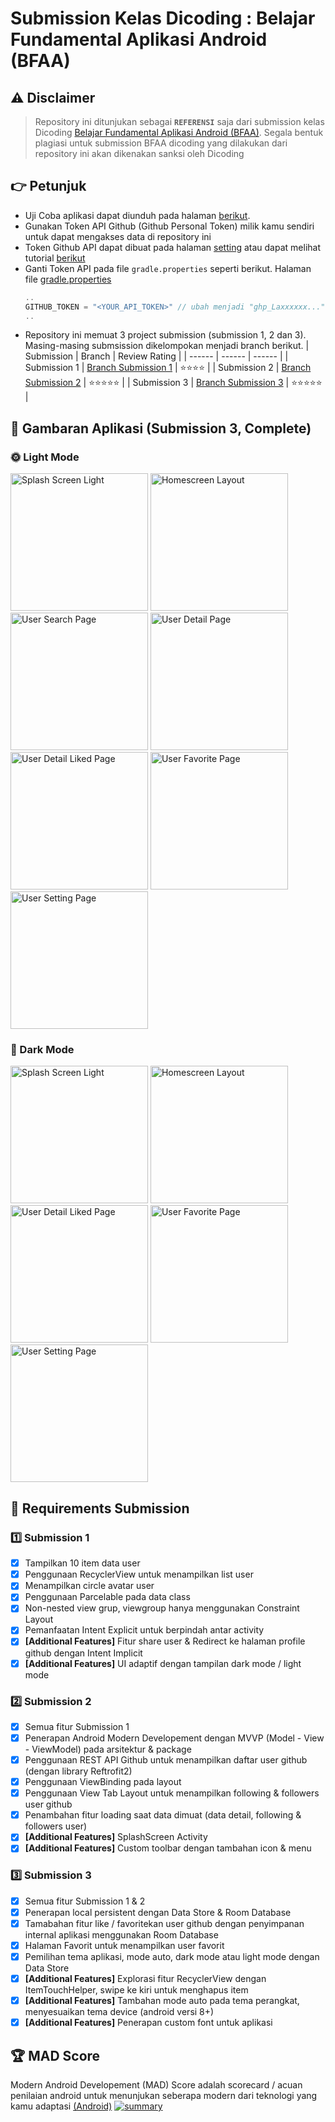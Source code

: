# Submission Kelas Dicoding : Belajar Fundamental Aplikasi Android (BFAA)

## ⚠️ Disclaimer
> Repository ini ditunjukan sebagai **`REFERENSI`** saja dari submission kelas Dicoding [Belajar Fundamental Aplikasi Android (BFAA)][dicodingClass]. Segala bentuk plagiasi untuk submission BFAA dicoding yang dilakukan dari repository ini akan dikenakan sanksi oleh Dicoding

## 👉 Petunjuk
- Uji Coba aplikasi dapat diunduh pada halaman [berikut][appURL].
- Gunakan Token API Github (Github Personal Token) milik kamu sendiri untuk dapat mengakses data di repository ini
- Token Github API dapat dibuat pada halaman [setting][settingToken] atau dapat melihat tutorial [berikut][dicodingTutorialAPI] 
- Ganti Token API pada file `gradle.properties` seperti berikut. Halaman file [gradle.properties][fileGradleProperties] 
    ```gradle
    ..
    GITHUB_TOKEN = "<YOUR_API_TOKEN>" // ubah menjadi "ghp_Laxxxxxx..."
    ..
    ```
- Repository ini memuat 3 project submission (submission 1, 2 dan 3). Masing-masing submsission dikelompokan menjadi branch berikut.
    | Submission | Branch | Review Rating |
    | ------ | ------ | ------ |
    | Submission 1 | [Branch Submission 1][branch1] | ⭐⭐⭐⭐ |
    | Submission 2 | [Branch Submission 2][branch2] | ⭐⭐⭐⭐⭐ |
    | Submission 3 | [Branch Submission 3][branch3] | ⭐⭐⭐⭐⭐ |

## 📱 Gambaran Aplikasi (Submission 3, Complete)
### 🌞 Light Mode
<div>
  <img src="https://www.dropbox.com/s/cs873q4st8q0jf8/splashScreenLight.png?raw=1" alt="Splash Screen Light" style="width:220px;"/>
  <img src="https://www.dropbox.com/s/0q0nq4u3i0ysq6s/homeLight.png?raw=1" alt="Homescreen Layout" style="width:220px;"/>
  <img src="https://www.dropbox.com/s/3d3wndkw2o4nu3d/search.png?raw=1" alt="User Search Page" style="width:220px;"/>
  <img src="https://www.dropbox.com/s/khv0ku30vq4ku88/detailLight.png?raw=1" alt="User Detail Page" style="width:220px;"/>
  <img src="https://www.dropbox.com/s/z3u85lpqeixrncb/detailLikeLight.png?raw=1" alt="User Detail Liked Page" style="width:220px;"/>
  <img src="https://www.dropbox.com/s/a0phjlyjt4ehyim/favorite.png?raw=1" alt="User Favorite Page" style="width:220px;"/>
  <img src="https://www.dropbox.com/s/7bofezwofjuay7q/settingLight.png?raw=1" alt="User Setting Page" style="width:220px;"/>
</div>

### 🌙 Dark Mode
<div>
  <img src="https://www.dropbox.com/s/6s928g72yfh18a1/splashScreenDark.png?raw=1" alt="Splash Screen Light" style="width:220px;"/>
  <img src="https://www.dropbox.com/s/ji3nznkz9gouq25/homeDark.png?raw=1" alt="Homescreen Layout" style="width:220px;"/>
  <img src="https://www.dropbox.com/s/030wmeri35h8aj5/detailDark.png?raw=1" alt="User Detail Liked Page" style="width:220px;"/>
  <img src="https://www.dropbox.com/s/t83phi1qpklh341/favortieRemoveDark.png?raw=1" alt="User Favorite Page" style="width:220px;"/>
  <img src="https://www.dropbox.com/s/72w939fbwhdgg1x/settingDark.png?raw=1" alt="User Setting Page" style="width:220px;"/>
</div>


## 🚧 Requirements Submission
### 1️⃣ Submission 1
- [x] Tampilkan 10 item data user 
- [x] Penggunaan RecyclerView untuk menampilkan list user
- [x] Menampilkan circle avatar user
- [x] Penggunaan Parcelable pada data class
- [x] Non-nested view grup, viewgroup hanya menggunakan Constraint Layout
- [x] Pemanfaatan Intent Explicit untuk berpindah antar activity
- [x] **[Additional Features]** Fitur share user & Redirect ke halaman profile github dengan Intent Implicit
- [x] **[Additional Features]** UI adaptif dengan tampilan dark mode / light mode

### 2️⃣ Submission 2
- [x] Semua fitur Submission 1
- [x] Penerapan Android Modern Developement dengan MVVP (Model - View - ViewModel) pada arsitektur & package
- [x] Penggunaan REST API Github untuk menampilkan daftar user github (dengan library Reftrofit2)
- [x] Penggunaan ViewBinding pada layout
- [x] Penggunaan View Tab Layout untuk menampilkan following & followers user github
- [x] Penambahan fitur loading saat data dimuat (data detail, following & followers user)
- [x] **[Additional Features]** SplashScreen Activity
- [x] **[Additional Features]** Custom toolbar dengan tambahan icon & menu

### 3️⃣ Submission 3
- [x] Semua fitur Submission 1 & 2
- [x] Penerapan local persistent dengan Data Store & Room Database
- [x] Tamabahan fitur like / favoritekan user github dengan penyimpanan internal aplikasi menggunakan Room Database
- [x] Halaman Favorit untuk menampilkan user favorit
- [x] Pemilihan tema aplikasi, mode auto, dark mode atau light mode dengan Data Store
- [x] **[Additional Features]** Explorasi fitur RecyclerView dengan ItemTouchHelper, swipe ke kiri untuk menghapus item
- [x] **[Additional Features]** Tambahan mode auto pada tema perangkat, menyesuaikan tema device (android versi 8+)
- [x] **[Additional Features]** Penerapan custom font untuk aplikasi

## 🏆 MAD Score
Modern Android Developement (MAD) Score adalah scorecard / acuan penilaian android untuk menunjukan seberapa modern dari teknologi yang kamu adaptasi [(Android)](https://developer.android.com/modern-android-development/scorecard?hl=id)
<a href="https://madscorecard.withgoogle.com/scorecard/share/4197000331/">![summary](https://user-images.githubusercontent.com/47800225/159169005-939e75dd-ce5c-4e7e-807a-6567afbab6f1.png)</a>



[dicodingClass]: <https://www.dicoding.com/academies/14>
[appURL]: <https://www.dropbox.com/s/lbyxu7woltwjxfh/app-debug.apk?dl=0s>
[settingToken]: <https://github.com/settings/tokens>
[dicodingTutorialAPI]: <https://www.dicoding.com/blog/apa-itu-rate-limit-pada-github-api/>
[fileGradleProperties]: <https://github.com/apriantoa917/android-dicoding-BFAA/blob/submission3/gradle.properties>
[branch1]: <https://github.com/apriantoa917/android-dicoding-BFAA/tree/submission1>
[branch2]: <https://github.com/apriantoa917/android-dicoding-BFAA/tree/submission2>
[branch3]: <https://github.com/apriantoa917/android-dicoding-BFAA/tree/submission3>
